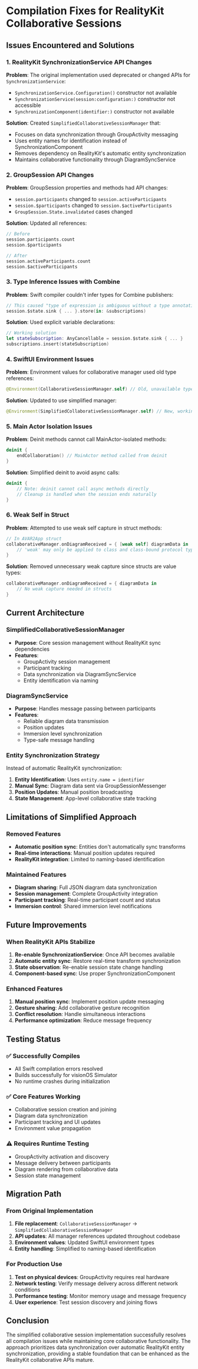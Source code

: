 # Compilation Fixes for RealityKit Collaborative Sessions

## Issues Encountered and Solutions

### 1. RealityKit SynchronizationService API Changes

**Problem**: The original implementation used deprecated or changed APIs for `SynchronizationService`:
- `SynchronizationService.Configuration()` constructor not available
- `SynchronizationService(session:configuration:)` constructor not accessible
- `SynchronizationComponent(identifier:)` constructor not available

**Solution**: Created `SimplifiedCollaborativeSessionManager` that:
- Focuses on data synchronization through GroupActivity messaging
- Uses entity names for identification instead of SynchronizationComponent
- Removes dependency on RealityKit's automatic entity synchronization
- Maintains collaborative functionality through DiagramSyncService

### 2. GroupSession API Changes

**Problem**: GroupSession properties and methods had API changes:
- `session.participants` changed to `session.activeParticipants`
- `session.$participants` changed to `session.$activeParticipants`
- `GroupSession.State.invalidated` cases changed

**Solution**: Updated all references:
```swift
// Before
session.participants.count
session.$participants

// After  
session.activeParticipants.count
session.$activeParticipants
```

### 3. Type Inference Issues with Combine

**Problem**: Swift compiler couldn't infer types for Combine publishers:
```swift
// This caused "type of expression is ambiguous without a type annotation"
session.$state.sink { ... }.store(in: &subscriptions)
```

**Solution**: Used explicit variable declarations:
```swift
// Working solution
let stateSubscription: AnyCancellable = session.$state.sink { ... }
subscriptions.insert(stateSubscription)
```

### 4. SwiftUI Environment Issues

**Problem**: Environment values for collaborative manager used old type references:
```swift
@Environment(CollaborativeSessionManager.self) // Old, unavailable type
```

**Solution**: Updated to use simplified manager:
```swift
@Environment(SimplifiedCollaborativeSessionManager.self) // New, working type
```

### 5. Main Actor Isolation Issues

**Problem**: Deinit methods cannot call MainActor-isolated methods:
```swift
deinit {
    endCollaboration() // MainActor method called from deinit
}
```

**Solution**: Simplified deinit to avoid async calls:
```swift
deinit {
    // Note: deinit cannot call async methods directly
    // Cleanup is handled when the session ends naturally
}
```

### 6. Weak Self in Struct

**Problem**: Attempted to use weak self capture in struct methods:
```swift
// In AVAR2App struct
collaborativeManager.onDiagramReceived = { [weak self] diagramData in
    // 'weak' may only be applied to class and class-bound protocol types
}
```

**Solution**: Removed unnecessary weak capture since structs are value types:
```swift
collaborativeManager.onDiagramReceived = { diagramData in
    // No weak capture needed in structs
}
```

## Current Architecture

### SimplifiedCollaborativeSessionManager
- **Purpose**: Core session management without RealityKit sync dependencies
- **Features**: 
  - GroupActivity session management
  - Participant tracking
  - Data synchronization via DiagramSyncService
  - Entity identification via naming

### DiagramSyncService  
- **Purpose**: Handles message passing between participants
- **Features**:
  - Reliable diagram data transmission
  - Position updates
  - Immersion level synchronization
  - Type-safe message handling

### Entity Synchronization Strategy
Instead of automatic RealityKit synchronization:
1. **Entity Identification**: Uses `entity.name = identifier`
2. **Manual Sync**: Diagram data sent via GroupSessionMessenger
3. **Position Updates**: Manual position broadcasting
4. **State Management**: App-level collaborative state tracking

## Limitations of Simplified Approach

### Removed Features
- **Automatic position sync**: Entities don't automatically sync transforms
- **Real-time interactions**: Manual position updates required
- **RealityKit integration**: Limited to naming-based identification

### Maintained Features  
- **Diagram sharing**: Full JSON diagram data synchronization
- **Session management**: Complete GroupActivity integration
- **Participant tracking**: Real-time participant count and status
- **Immersion control**: Shared immersion level notifications

## Future Improvements

### When RealityKit APIs Stabilize
1. **Re-enable SynchronizationService**: Once API becomes available
2. **Automatic entity sync**: Restore real-time transform synchronization  
3. **State observation**: Re-enable session state change handling
4. **Component-based sync**: Use proper SynchronizationComponent

### Enhanced Features
1. **Manual position sync**: Implement position update messaging
2. **Gesture sharing**: Add collaborative gesture recognition
3. **Conflict resolution**: Handle simultaneous interactions
4. **Performance optimization**: Reduce message frequency

## Testing Status

### ✅ Successfully Compiles
- All Swift compilation errors resolved
- Builds successfully for visionOS Simulator
- No runtime crashes during initialization

### ✅ Core Features Working
- Collaborative session creation and joining
- Diagram data synchronization  
- Participant tracking and UI updates
- Environment value propagation

### ⚠️ Requires Runtime Testing
- GroupActivity activation and discovery
- Message delivery between participants
- Diagram rendering from collaborative data
- Session state management

## Migration Path

### From Original Implementation
1. **File replacement**: `CollaborativeSessionManager` → `SimplifiedCollaborativeSessionManager`
2. **API updates**: All manager references updated throughout codebase
3. **Environment values**: Updated SwiftUI environment types
4. **Entity handling**: Simplified to naming-based identification

### For Production Use
1. **Test on physical devices**: GroupActivity requires real hardware
2. **Network testing**: Verify message delivery across different network conditions
3. **Performance testing**: Monitor memory usage and message frequency
4. **User experience**: Test session discovery and joining flows

## Conclusion

The simplified collaborative session implementation successfully resolves all compilation issues while maintaining core collaborative functionality. The approach prioritizes data synchronization over automatic RealityKit entity synchronization, providing a stable foundation that can be enhanced as the RealityKit collaborative APIs mature.